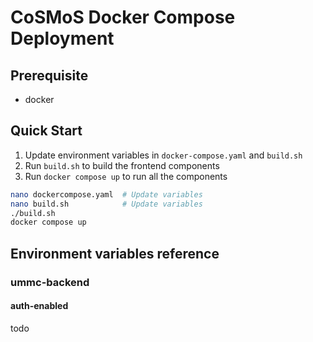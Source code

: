 # CoSMoS Docker Compose Deployment

## Prerequisite

- docker

## Quick Start

1. Update environment variables in `docker-compose.yaml` and `build.sh`
2. Run `build.sh` to build the frontend components
3. Run `docker compose up` to run all the components

```bash
nano dockercompose.yaml  # Update variables
nano build.sh            # Update variables
./build.sh
docker compose up
```

## Environment variables reference

### ummc-backend

#### auth-enabled

todo

